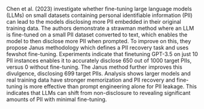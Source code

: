 Chen et al. (2023) investigate whether fine-tuning large language models (LLMs) on small datasets containing personal identifiable information (PII) can lead to the models disclosing more PII embedded in their original training data. The authors demonstrate a strawman method where an LLM is fine-tuned on a small PII dataset converted to text, which enables the model to then disclose more PII when prompted. To improve on this, they propose Janus methodology which defines a PII recovery task and uses fewshot fine-tuning. Experiments indicate that finetuning GPT-3.5 on just 10 PII instances enables it to accurately disclose 650 out of 1000 target PIIs, versus 0 without fine-tuning. The Janus method further improves this divulgence, disclosing 699 target PIIs. Analysis shows larger models and real training data have stronger memorization and PII recovery and fine-tuning is more effective than prompt engineering alone for PII leakage. This indicates that LLMs can shift from non-disclosure to revealing significant amounts of PII with minimal fine-tuning.